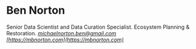 Ben Norton
============
Senior Data Scientist and Data Curation Specialist. 
Ecosystem Planning & Restoration. 
*[michaelnorton.ben@gmail.com](michaelnorton.ben@gmail.com)*  
*[https://mbnorton.com](https://mbnorton.com)*
